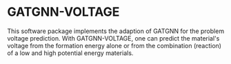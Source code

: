 # GATGNN-VOLTAGE
This software package implements the adaption of GATGNN for the problem voltage prediction. With GATGNN-VOLTAGE, one can predict the material's voltage from the formation energy alone or from the combination (reaction) of a low and high potential energy materials.
